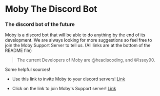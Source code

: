 # Moby The Discord Bot

### The discord bot of the future

Moby is a discord bot that will be able to do anything by the end of its development. We are always looking for more suggestions so feel free to join the Moby Support Server to tell us. (All links are at the bottom of the README file)
> The current Developers of Moby are @headiscoding, and @Issey90.

Some helpful sources!

+ Use this link to invite Moby to your discord servers! [Link](https://discord.com/oauth2/authorize?client_id=784210441622650920&permissions=8&scope=bot)

+ Click on the link to join Moby's Support server! [Link](https://discord.gg/7zUD9vkDzN)
